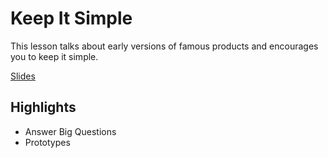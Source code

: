# Keep It Simple
This lesson talks about early versions of famous products and encourages you to keep it simple.

[Slides](https://dpi-tta-slides.github.io/keep-it-simple)

## Highlights
- Answer Big Questions
- Prototypes
